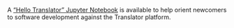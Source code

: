 A [“Hello Translator” Jupyter Notebook](https://github.com/NCATSTranslator/TranslatorTechnicalDocumentation/blob/master/docs/development-guide/HelloTranslator.ipynb) is available to help orient newcomers to software development against the Translator platform. 
